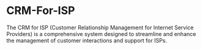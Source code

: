 # CRM-For-ISP
The CRM for ISP (Customer Relationship Management for Internet Service Providers) is a comprehensive system designed to streamline and enhance the management of customer interactions and support for ISPs.  
